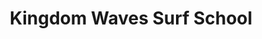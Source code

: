 ---
title: "Kingdom Waves Surf School"
address: "Banna Beach and Inch Beach, Co. Kerry"
tel: "+353 (0)87 744 7958"
county: "Kerry"
category: "Surfing"
type: "Content"
lat: "52.34611129760742"
lng: "-9.837587356567383"
---